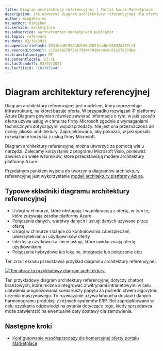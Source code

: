 ```yaml
---
title: Diagram architektury referencyjnej | Portal Azure Marketplace
description: Jak utworzyć diagram architektury referencyjnej dla oferty w komercyjnej witrynie Microsoft Marketplace.
author: mingshen-ms
ms.author: mingshen
ms.service: marketplace
ms.subservice: partnercenter-marketplace-publisher
ms.topic: reference
ms.date: 02/18/2021
ms.openlocfilehash: 0331bdd8f928b52e56a709fdadbc95892d437cf4
ms.sourcegitcommit: c27a20b278f2ac758447418ea4c8c61e27927d6a
ms.translationtype: MT
ms.contentlocale: pl-PL
ms.lasthandoff: 03/03/2021
ms.locfileid: "101745244"
---
```

# <a name="reference-architecture-diagram"></a>Diagram architektury referencyjnej

Diagram architektury referencyjnej jest modelem, który reprezentuje infrastrukturę, na której bazuje oferta. W przypadku rozwiązań IP platformy Azure Diagram powinien również zawierać informacje o tym, w jaki sposób oferta używa usług w chmurze firmy Microsoft zgodnie z wymaganiami technicznymi dotyczącymi współsprzedaży. Nie jest ona przeznaczona do oceny jakości architektury. Zaprojektowano, aby pokazać, w jaki sposób rozwiązanie korzysta z usług firmy Microsoft.

Diagram architektury referencyjnej można utworzyć za pomocą wielu narzędzi. Zalecamy korzystanie z programu Microsoft Visio, ponieważ zawiera on wiele wzorników, które przedstawiają modele architektury platformy Azure.

Przydatnym punktem wyjścia do tworzenia diagramów architektury referencyjnej jest wykorzystanie [modeli architektury platformy Azure](/azure/architecture/browse/).

## <a name="typical-components-of-a-reference-architecture-diagram"></a>Typowe składniki diagramu architektury referencyjnej

- Usługi w chmurze, które obsługują i współpracują z ofertą, w tym te, które zużywają zasoby platformy Azure
- Połączenia danych, warstwy danych i usługi danych używane przez ofertę
- Usługi w chmurze służące do kontrolowania zabezpieczeń, uwierzytelniania i użytkowników oferty
- Interfejsy użytkownika i inne usługi, które uwidaczniają ofertę użytkownikom
- Połączenie hybrydowe lub lokalne, integracje lub połączenie obu

Ten zrzut ekranu przedstawia przykład diagramu architektury referencyjnej.

[![Ten obraz to przykładowy diagram architektury.](./media/co-sell/co-sell-arch-diagram.png)](./media/co-sell/co-sell-arch-diagram.png#lightbox)

Ten przykładowy diagram architektury referencyjnej dotyczy chatbot branżowych, które można zintegrować z witrynami intranetowymi w celu ułatwienia prognozowania scenariuszy popytu za pośrednictwem algorytmu uczenia maszynowego. To rozwiązanie używa łańcucha dostaw i danych harmonogramu produkcji z różnych systemów ERP. Bot zaprojektowano w celu uzyskania odpowiedzi na pytania dotyczące tego, kiedy sprzedawca może zatwierdzić na ewentualne daty dostawy dla zamówienia.

## <a name="next-steps"></a>Następne kroki

- [Konfigurowanie współsprzedaży dla komercyjnej oferty portalu Marketplace](commercial-marketplace-co-sell.md)
